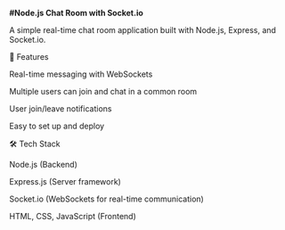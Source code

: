 **#Node.js Chat Room with Socket.io**

A simple real-time chat room application built with Node.js, Express, and Socket.io.

🚀 Features

Real-time messaging with WebSockets

Multiple users can join and chat in a common room

User join/leave notifications

Easy to set up and deploy

🛠 Tech Stack

Node.js (Backend)

Express.js (Server framework)

Socket.io (WebSockets for real-time communication)

HTML, CSS, JavaScript (Frontend)
 
